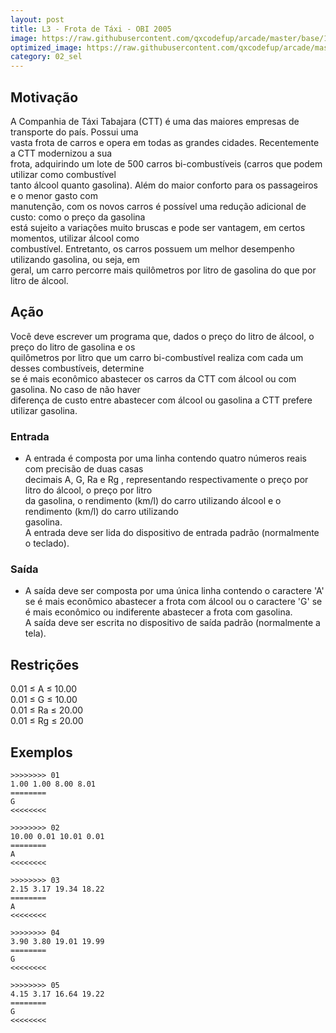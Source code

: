 ```yaml
---
layout: post
title: L3 - Frota de Táxi - OBI 2005
image: https://raw.githubusercontent.com/qxcodefup/arcade/master/base/157/__capa.jpg
optimized_image: https://raw.githubusercontent.com/qxcodefup/arcade/master/base/.thumb/157/Readme.jpg
category: 02_sel
---
```

<!-- DON'T EDIT THIS FILE, GENERATED BY SCRIPT -->
<!-- DON'T EDIT THIS FILE, GENERATED BY SCRIPT -->
<!-- DON'T EDIT THIS FILE, GENERATED BY SCRIPT -->
<!-- DON'T EDIT THIS FILE, GENERATED BY SCRIPT -->
<!-- DON'T EDIT THIS FILE, GENERATED BY SCRIPT -->



## Motivação

A Companhia de Táxi Tabajara (CTT) é uma das maiores empresas de transporte do paı́s. Possui uma  
vasta frota de carros e opera em todas as grandes cidades. Recentemente a CTT modernizou a sua  
frota, adquirindo um lote de 500 carros bi-combustı́veis (carros que podem utilizar como combustı́vel  
tanto álcool quanto gasolina). Além do maior conforto para os passageiros e o menor gasto com  
manutenção, com os novos carros é possı́vel uma redução adicional de custo: como o preço da gasolina  
está sujeito a variações muito bruscas e pode ser vantagem, em certos momentos, utilizar álcool como  
combustı́vel. Entretanto, os carros possuem um melhor desempenho utilizando gasolina, ou seja, em  
geral, um carro percorre mais quilômetros por litro de gasolina do que por litro de álcool.  
  
## Ação

Você deve escrever um programa que, dados o preço do litro de álcool, o preço do litro de gasolina e os  
quilômetros por litro que um carro bi-combustı́vel realiza com cada um desses combustı́veis, determine  
se é mais econômico abastecer os carros da CTT com álcool ou com gasolina. No caso de não haver  
diferença de custo entre abastecer com álcool ou gasolina a CTT prefere utilizar gasolina.  
  
### Entrada

- A entrada é composta por uma linha contendo quatro números reais com precisão de duas casas  
decimais A, G, Ra e Rg , representando respectivamente o preço por litro do álcool, o preço por litro  
da gasolina, o rendimento (km/l) do carro utilizando álcool e o rendimento (km/l) do carro utilizando  
gasolina.  
A entrada deve ser lida do dispositivo de entrada padrão (normalmente o teclado).  
  
### Saída

- A saı́da deve ser composta por uma única linha contendo o caractere 'A' se é mais econômico abastecer
a frota com álcool ou o caractere 'G' se é mais econômico ou indiferente abastecer a frota com gasolina.  
A saı́da deve ser escrita no dispositivo de saı́da padrão (normalmente a tela).  
  
## Restrições

0.01 ≤ A ≤ 10.00  
0.01 ≤ G ≤ 10.00  
0.01 ≤ Ra ≤ 20.00  
0.01 ≤ Rg ≤ 20.00

## Exemplos

```
>>>>>>>> 01
1.00 1.00 8.00 8.01
========
G
<<<<<<<<

>>>>>>>> 02
10.00 0.01 10.01 0.01
========
A
<<<<<<<<

>>>>>>>> 03
2.15 3.17 19.34 18.22
========
A
<<<<<<<<

>>>>>>>> 04
3.90 3.80 19.01 19.99
========
G
<<<<<<<<

>>>>>>>> 05
4.15 3.17 16.64 19.22
========
G
<<<<<<<<
```

